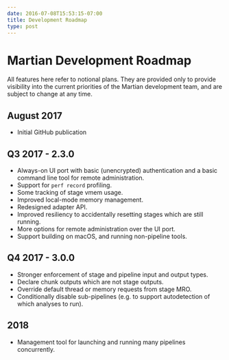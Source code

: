 ```yaml
---
date: 2016-07-08T15:53:15-07:00
title: Development Roadmap
type: post
---
```


# Martian Development Roadmap

All features here refer to notional plans. They are provided only to provide 
visibility into the current priorities of the Martian development team,
and are subject to change at any time.

## August 2017
* Initial GitHub publication

## Q3 2017 - 2.3.0
* Always-on UI port with basic (unencrypted) authentication and a basic command
line tool for remote administration.
* Support for `perf record` profiling.
* Some tracking of stage vmem usage.
* Improved local-mode memory management.
* Redesigned adapter API.
* Improved resiliency to accidentally resetting stages which are still running.
* More options for remote administration over the UI port.
* Support building on macOS, and running non-pipeline tools.

## Q4 2017 - 3.0.0
* Stronger enforcement of stage and pipeline input and output types.
* Declare chunk outputs which are not stage outputs.
* Override default thread or memory requests from stage MRO.
* Conditionally disable sub-pipelines (e.g. to support autodetection of which analyses to run).

## 2018
* Management tool for launching and running many pipelines concurrently.
